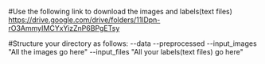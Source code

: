 #Use the following link to download the images and labels(text files)
https://drive.google.com/drive/folders/11lDpn-rO3AmmyIMCYxYizZnP6BPgETsy

#Structure your directory as follows:
--data
  --preprocessed
    --input_images
      "All the images go here"
    --input_files
      "All your labels(text files) go here"

